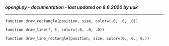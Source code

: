 ***opengl.py - documentation - last updated on 8.6.2020 by uuk***
___

    function draw_rectangle(position, size, color=(.0, .0, .0))

    function draw_line(f, t, color=(.0, .0, .0))

    function draw_line_rectangle(position, size, color=(0., 0., 0.))